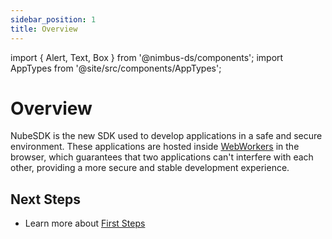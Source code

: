 ```yaml
---
sidebar_position: 1
title: Overview
---
```


import { Alert, Text, Box } from '@nimbus-ds/components';
import AppTypes from '@site/src/components/AppTypes';

# Overview

NubeSDK is the new SDK used to develop applications in a safe and secure environment. These applications are hosted inside [WebWorkers](https://developer.mozilla.org/en-US/docs/Web/API/Web_Workers_API/Using_web_workers) in the browser, which guarantees that two applications can't interfere with each other, providing a more secure and stable development experience.

## Next Steps

- Learn more about [First Steps](./first-steps.md)
